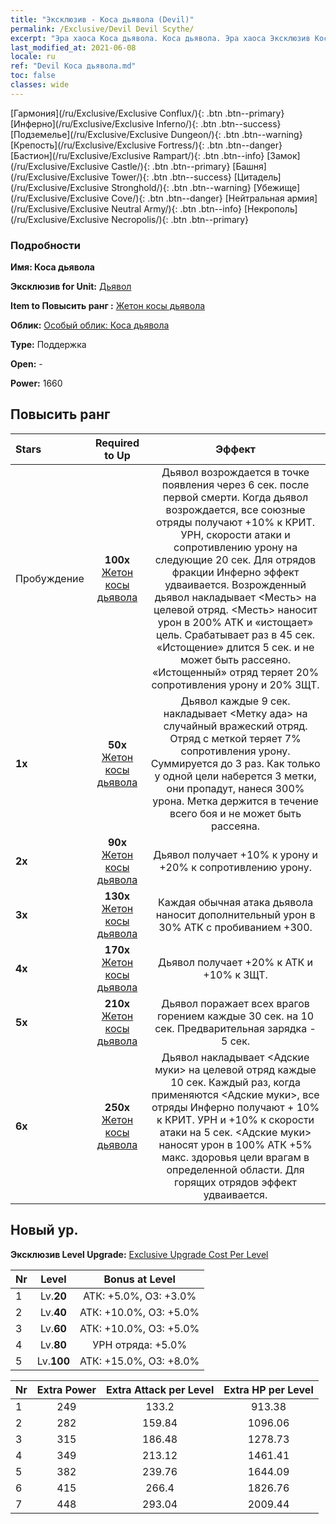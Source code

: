 ```yaml
---
title: "Эксклюзив - Коса дьявола (Devil)"
permalink: /Exclusive/Devil Devil Scythe/
excerpt: "Эра хаоса Коса дьявола. Коса дьявола. Эра хаоса Эксклюзив Коса дьявола. Дьявол Эксклюзив."
last_modified_at: 2021-06-08
locale: ru
ref: "Devil Коса дьявола.md"
toc: false
classes: wide
---
```

 [Гармония](/ru/Exclusive/Exclusive Conflux/){: .btn .btn--primary} [Инферно](/ru/Exclusive/Exclusive Inferno/){: .btn .btn--success} [Подземелье](/ru/Exclusive/Exclusive Dungeon/){: .btn .btn--warning} [Крепость](/ru/Exclusive/Exclusive Fortress/){: .btn .btn--danger} [Бастион](/ru/Exclusive/Exclusive Rampart/){: .btn .btn--info} [Замок](/ru/Exclusive/Exclusive Castle/){: .btn .btn--primary} [Башня](/ru/Exclusive/Exclusive Tower/){: .btn .btn--success} [Цитадель](/ru/Exclusive/Exclusive Stronghold/){: .btn .btn--warning} [Убежище](/ru/Exclusive/Exclusive Cove/){: .btn .btn--danger} [Нейтральная армия](/ru/Exclusive/Exclusive Neutral Army/){: .btn .btn--info} [Некрополь](/ru/Exclusive/Exclusive Necropolis/){: .btn .btn--primary} 

### Подробности
 **Имя: Коса дьявола** 

 **Эксклюзив for Unit:** [Дьявол](/ru/units/Devil/) 

 **Item to Повысить ранг :** [Жетон косы дьявола](/ItemsRU/con_984/)

 **Облик:** [Особый облик: Коса дьявола](/ItemsRU/con_652/)

 **Type:** Поддержка

 **Open:** -

 **Power:** 1660

## Повысить ранг 

  |     Stars    |  Required to Up | Эффект |
  |:-------------|:---------------:|:---------------:|
  |  Пробуждение  | **100x** [Жетон косы дьявола](/ItemsRU/con_984/) | Дьявол возрождается в точке появления через 6 сек. после первой смерти. Когда дьявол возрождается, все союзные отряды получают +10% к КРИТ. УРН, скорости атаки и сопротивлению урону на следующие 20 сек. Для отрядов фракции Инферно эффект удваивается. Возрожденный дьявол накладывает <Месть> на целевой отряд. <Месть> наносит урон в 200% ATK и «истощает» цель. Срабатывает раз в 45 сек. «Истощение» длится 5 сек. и не может быть рассеяно. «Истощенный» отряд теряет 20% сопротивления урону и 20% ЗЩТ. |
  | **1x** <i class="fas fa-star"/> | **50x** [Жетон косы дьявола](/ItemsRU/con_984/) | Дьявол каждые 9 сек. накладывает <Метку ада> на случайный вражеский отряд. Отряд с меткой теряет 7% сопротивления урону. Суммируется до 3 раз. Как только у одной цели наберется 3 метки, они пропадут, нанеся 300% урона. Метка держится в течение всего боя и не может быть рассеяна. |
  | **2x** <i class="fas fa-star"/> | **90x** [Жетон косы дьявола](/ItemsRU/con_984/) | Дьявол получает +10% к урону и +20% к сопротивлению урону. |
  | **3x** <i class="fas fa-star"/> | **130x** [Жетон косы дьявола](/ItemsRU/con_984/) | Каждая обычная атака дьявола наносит дополнительный урон в 30% ATK с пробиванием +300. |
  | **4x** <i class="fas fa-star"/> | **170x** [Жетон косы дьявола](/ItemsRU/con_984/) | Дьявол получает +20% к АТК и +10% к ЗЩТ. |
  | **5x** <i class="fas fa-star"/> | **210x** [Жетон косы дьявола](/ItemsRU/con_984/) | Дьявол поражает всех врагов горением каждые 30 сек. на 10 сек. Предварительная зарядка - 5 сек. |
  | **6x** <i class="fas fa-star"/> | **250x** [Жетон косы дьявола](/ItemsRU/con_984/) | Дьявол накладывает <Адские муки> на целевой отряд каждые 10 сек. Каждый раз, когда применяются <Адские муки>, все отряды Инферно получают + 10% к КРИТ. УРН и +10% к скорости атаки на 5 сек. <Адские муки> наносят урон в 100% АТК +5% макс. здоровья цели врагам в определенной области. Для горящих отрядов эффект удваивается. |


## Новый ур.
 **Эксклюзив Level Upgrade:** [Exclusive Upgrade Cost Per Level](/Exclusive/ExclusiveUpgradeCostPerLevel/)

  |  Nr  |   Level  | Bonus at Level |
  |:-----|:--------:|:--------------:|
  | 1 | Lv.**20** | АТК: +5.0%, ОЗ: +3.0% |
  | 2 | Lv.**40** | АТК: +10.0%, ОЗ: +5.0% |
  | 3 | Lv.**60** | АТК: +10.0%, ОЗ: +5.0% |
  | 4 | Lv.**80** | УРН отряда: +5.0% |
  | 5 | Lv.**100** | АТК: +15.0%, ОЗ: +8.0% |


  |  Nr  |  Extra Power | Extra Attack per Level | Extra HP per Level |
  |:-----|:--------:|:--------:|:--------:|
  | 1 | 249 | 133.2 | 913.38 |
  | 2 | 282 | 159.84 | 1096.06 |
  | 3 | 315 | 186.48 | 1278.73 |
  | 4 | 349 | 213.12 | 1461.41 |
  | 5 | 382 | 239.76 | 1644.09 |
  | 6 | 415 | 266.4 | 1826.76 |
  | 7 | 448 | 293.04 | 2009.44 |


